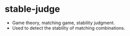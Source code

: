 # stable-judge
+ Game theory, matching game, stability judgment.
+ Used to detect the stability of matching combinations.
